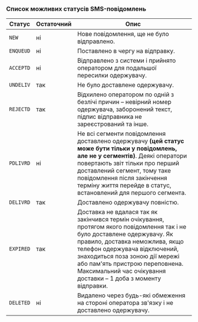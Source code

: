 ### Список можливих статусів SMS-повідомлень

Статус   | Остаточний | Опис
---------|---------------|------------------------------------
`NEW`    |      ні      | Нове повідомлення, ще не було відправлено.
`ENQUEUD`|      ні      | Поставлено в чергу на відправку.
`ACCEPTD`|      ні      | Відправлено з системи і прийнято оператором для подальшої пересилки одержувачу.
`UNDELIV`|      так       | Не було доставлене одержувачу.
`REJECTD`|      так       | Відхилено оператором по одній з безлічі причин – невірний номер одержувача, заборонений текст, підпис відправника не зареєстрований та інше.
`PDLIVRD`|      ні      | Не всі сегменти повідомлення доставлено одержувачу **(цей статус може бути тільки у повідомлень, але не у сегментів)**. Деякі оператори повертають звіт тільки про перший доставлений сегмент, тому таке повідомлення після закінчення терміну життя перейде в статус, встановлений для першого сегмента.
`DELIVRD`|      так       | Доставлено одержувачу повністю.
`EXPIRED`|      так       | Доставка не вдалася так як закінчився термін очікування, протягом якого повідомлення так і не було доставлене одержувачу. Як правило, доставка неможлива, якщо телефон одержувача відключений, знаходиться поза зоною дії мережі або пам'ять пристрою переповнена. Максимальний час очікування доставки – 1 доба з моменту відправки.
`DELETED`|      ні       | Видалено через будь-які обмеження на стороні оператора зв'язку і не доставлено одержувачу.
